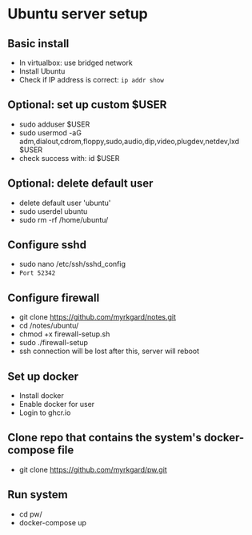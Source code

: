 # Ubuntu server setup

## Basic install
- In virtualbox: use bridged network
- Install Ubuntu
- Check if IP address is correct: ```ip addr show```

## Optional: set up custom $USER
- sudo adduser $USER
- sudo usermod -aG adm,dialout,cdrom,floppy,sudo,audio,dip,video,plugdev,netdev,lxd $USER
- check success with: id $USER

## Optional: delete default user
* delete default user 'ubuntu'
* sudo userdel ubuntu 
* sudo rm -rf /home/ubuntu/

## Configure sshd
- sudo nano /etc/ssh/sshd_config
- ```Port 52342```

## Configure firewall
- git clone https://github.com/myrkgard/notes.git
- cd /notes/ubuntu/
- chmod +x firewall-setup.sh
- sudo ./firewall-setup
- ssh connection will be lost after this, server will reboot

## Set up docker
- Install docker
- Enable docker for user
- Login to ghcr.io

## Clone repo that contains the system's docker-compose file
- git clone https://github.com/myrkgard/pw.git

## Run system
- cd pw/
- docker-compose up

